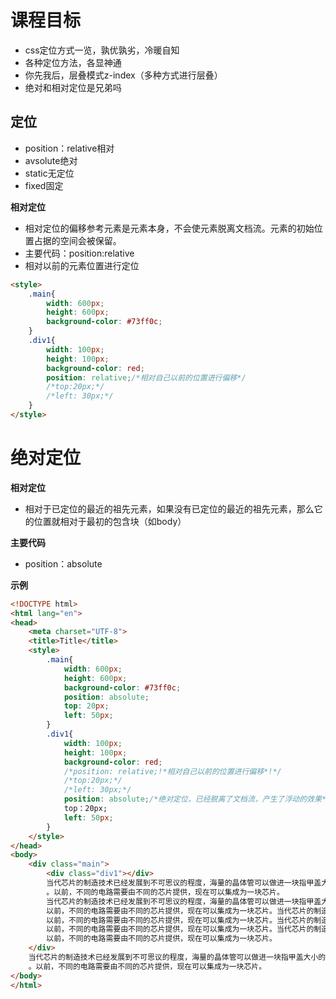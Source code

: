 # 课程目标

- css定位方式一览，孰优孰劣，冷暖自知
- 各种定位方法，各显神通
- 你先我后，层叠模式z-index（多种方式进行层叠）
- 绝对和相对定位是兄弟吗

## 定位

- position：relative相对
- avsolute绝对
- static无定位
- fixed固定

**相对定位**

- 相对定位的偏移参考元素是元素本身，不会使元素脱离文档流。元素的初始位置占据的空间会被保留。
- 主要代码：position:relative
- 相对以前的元素位置进行定位

```html
<style>
    .main{
        width: 600px;
        height: 600px;
        background-color: #73ff0c;
    }
    .div1{
        width: 100px;
        height: 100px;
        background-color: red;
        position: relative;/*相对自己以前的位置进行偏移*/
        /*top:20px;*/
        /*left: 30px;*/
    }
</style>
```

# 绝对定位

**相对定位** 

- 相对于已定位的最近的祖先元素，如果没有已定位的最近的祖先元素，那么它的位置就相对于最初的包含块（如body）

**主要代码**

- position：absolute

**示例**



```html
<!DOCTYPE html>
<html lang="en">
<head>
    <meta charset="UTF-8">
    <title>Title</title>
    <style>
        .main{
            width: 600px;
            height: 600px;
            background-color: #73ff0c;
            position: absolute;
            top: 20px;
            left: 50px;
        }
        .div1{
            width: 100px;
            height: 100px;
            background-color: red;
            /*position: relative;!*相对自己以前的位置进行偏移*!*/
            /*top:20px;*/
            /*left: 30px;*/
            position: absolute;/*绝对定位，已经脱离了文档流，产生了浮动的效果*/
            top：20px;
            left: 50px;
        }
    </style>
</head>
<body>
    <div class="main">
        <div class="div1"></div>
        当代芯片的制造技术已经发展到不可思议的程度，海量的晶体管可以做进一块指甲盖大小的硅片
        。以前，不同的电路需要由不同的芯片提供，现在可以集成为一块芯片。
        当代芯片的制造技术已经发展到不可思议的程度，海量的晶体管可以做进一块指甲盖大小的硅片。
        以前，不同的电路需要由不同的芯片提供，现在可以集成为一块芯片。当代芯片的制造技术已经发展到不可思议的程度，海量的晶体管可以做进一块指甲盖大小的硅片。
        以前，不同的电路需要由不同的芯片提供，现在可以集成为一块芯片。当代芯片的制造技术已经发展到不可思议的程度，海量的晶体管可以做进一块指甲盖大小的硅片。
        以前，不同的电路需要由不同的芯片提供，现在可以集成为一块芯片。当代芯片的制造技术已经发展到不可思议的程度，海量的晶体管可以做进一块指甲盖大小的硅片。
        以前，不同的电路需要由不同的芯片提供，现在可以集成为一块芯片。
    </div>
    当代芯片的制造技术已经发展到不可思议的程度，海量的晶体管可以做进一块指甲盖大小的硅片
    。以前，不同的电路需要由不同的芯片提供，现在可以集成为一块芯片。
</body>
</html>
```